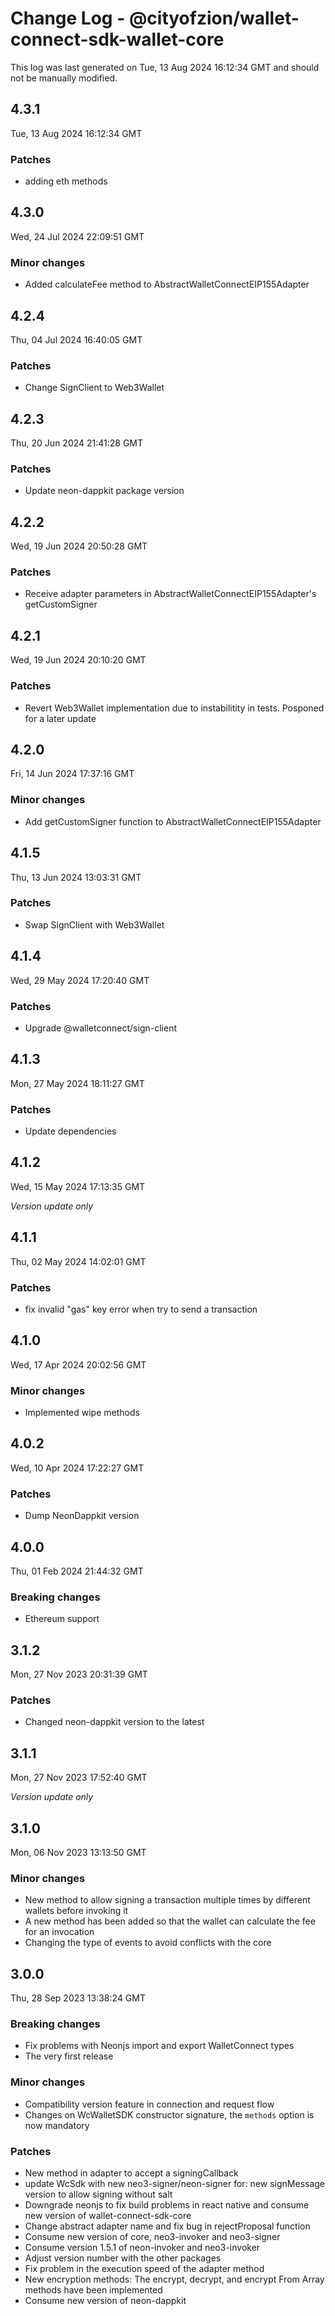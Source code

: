 # Change Log - @cityofzion/wallet-connect-sdk-wallet-core

This log was last generated on Tue, 13 Aug 2024 16:12:34 GMT and should not be manually modified.

## 4.3.1
Tue, 13 Aug 2024 16:12:34 GMT

### Patches

- adding eth methods

## 4.3.0
Wed, 24 Jul 2024 22:09:51 GMT

### Minor changes

- Added calculateFee method to AbstractWalletConnectEIP155Adapter

## 4.2.4
Thu, 04 Jul 2024 16:40:05 GMT

### Patches

- Change SignClient to Web3Wallet

## 4.2.3
Thu, 20 Jun 2024 21:41:28 GMT

### Patches

- Update neon-dappkit package version

## 4.2.2
Wed, 19 Jun 2024 20:50:28 GMT

### Patches

- Receive adapter parameters in AbstractWalletConnectEIP155Adapter's getCustomSigner

## 4.2.1
Wed, 19 Jun 2024 20:10:20 GMT

### Patches

- Revert Web3Wallet implementation due to instabilitity in tests. Posponed for a later update

## 4.2.0
Fri, 14 Jun 2024 17:37:16 GMT

### Minor changes

- Add getCustomSigner function to AbstractWalletConnectEIP155Adapter 

## 4.1.5
Thu, 13 Jun 2024 13:03:31 GMT

### Patches

- Swap SignClient with Web3Wallet

## 4.1.4
Wed, 29 May 2024 17:20:40 GMT

### Patches

- Upgrade @walletconnect/sign-client 

## 4.1.3
Mon, 27 May 2024 18:11:27 GMT

### Patches

- Update dependencies

## 4.1.2
Wed, 15 May 2024 17:13:35 GMT

_Version update only_

## 4.1.1
Thu, 02 May 2024 14:02:01 GMT

### Patches

- fix invalid "gas" key error when try to send a transaction

## 4.1.0
Wed, 17 Apr 2024 20:02:56 GMT

### Minor changes

- Implemented wipe methods

## 4.0.2
Wed, 10 Apr 2024 17:22:27 GMT

### Patches

- Dump NeonDappkit version

## 4.0.0
Thu, 01 Feb 2024 21:44:32 GMT

### Breaking changes

- Ethereum support

## 3.1.2
Mon, 27 Nov 2023 20:31:39 GMT

### Patches

- Changed neon-dappkit version to the latest

## 3.1.1
Mon, 27 Nov 2023 17:52:40 GMT

_Version update only_

## 3.1.0
Mon, 06 Nov 2023 13:13:50 GMT

### Minor changes

- New method to allow signing a transaction multiple times by different wallets before invoking it
- A new method has been added so that the wallet can calculate the fee for an invocation
- Changing the type of events  to avoid conflicts with the core

## 3.0.0
Thu, 28 Sep 2023 13:38:24 GMT

### Breaking changes

- Fix problems with Neonjs import and export WalletConnect types
- The very first release

### Minor changes

- Compatibility version feature in connection and request flow 
- Changes on WcWalletSDK constructor signature, the `methods` option is now mandatory

### Patches

- New method in adapter to accept a signingCallback
- update WcSdk with new neo3-signer/neon-signer for: new signMessage version to allow signing without salt
- Downgrade neonjs to fix build problems in react native and consume new version of wallet-connect-sdk-core
- Change abstract adapter name and fix bug in rejectProposal function
- Consume new version of core, neo3-invoker and neo3-signer
- Consume version 1.5.1 of neon-invoker and neo3-invoker
- Adjust version number with the other packages
- Fix problem in the execution speed of the adapter method
- New encryption methods: The encrypt, decrypt, and encrypt From Array methods have been implemented
- Consume new version of neon-dappkit

